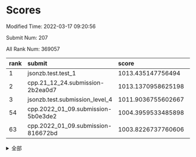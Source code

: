 # Scores

Modified Time: 2022-03-17 09:20:56

Submit Num: 207

All Rank Num: 369057

| rank |               submit               |       score        |       sigma        | pk_num |
| :--- | :--------------------------------- | :----------------- | :----------------- | :----- |
| 1    | jsonzb.test.test_1                 | 1013.435147756494  | 0.8158304000972235 | 7133   |
| 2    | cpp.21_12_24.submission-2b2ea0d7   | 1013.1370958625198 | 0.8187954292507251 | 7135   |
| 3    | jsonzb.test.submission_level_4     | 1011.9036755602667 | 0.7865501164063139 | 7135   |
| 54   | cpp.2022_01_09.submission-5b0e3de2 | 1004.3959533485898 | 0.716580423958061  | 7129   |
| 63   | cpp.2022_01_09.submission-816672bd | 1003.8226737760606 | 0.7106091177730429 | 7129   |


<details>
<summary>全部</summary>

| rank |                 submit                 |       score        |       sigma        | pk_num |
| :--- | :------------------------------------- | :----------------- | :----------------- | :----- |
| 1    | jsonzb.test.test_1                     | 1013.435147756494  | 0.8158304000972235 | 7133   |
| 2    | cpp.21_12_24.submission-2b2ea0d7       | 1013.1370958625198 | 0.8187954292507251 | 7135   |
| 3    | jsonzb.test.submission_level_4         | 1011.9036755602667 | 0.7865501164063139 | 7135   |
| 4    | gobigger.level_3.submission_level_3_3  | 1011.8746083949501 | 0.8180062293964294 | 7127   |
| 5    | gobigger.level_3.submission_level_3_18 | 1011.7527638956714 | 0.7876889457754067 | 7133   |
| 6    | gobigger.level_3.submission_level_3_23 | 1011.7061171333821 | 0.776130452266112  | 7129   |
| 7    | gobigger.level_3.submission_level_3_12 | 1011.6311254840614 | 0.7945997427904534 | 7126   |
| 8    | gobigger.level_3.submission_level_3_5  | 1011.3606288176146 | 0.7635901494839615 | 7129   |
| 9    | gobigger.level_3.submission_level_3_47 | 1011.2544697381965 | 0.7753682910244992 | 7133   |
| 10   | gobigger.level_3.submission_level_3_35 | 1011.096217873452  | 0.7884257375499965 | 7132   |
| 11   | gobigger.level_3.submission_level_3_9  | 1010.9761055369571 | 0.7788097009313087 | 7131   |
| 12   | gobigger.level_3.submission_level_3_2  | 1010.8938502091509 | 0.7724838530371988 | 7133   |
| 13   | gobigger.level_3.submission_level_3_34 | 1010.8314644086138 | 0.7843195198859584 | 7135   |
| 14   | gobigger.level_3.submission_level_3_16 | 1010.8111285005835 | 0.7802730083850915 | 7134   |
| 15   | gobigger.level_3.submission_level_3_6  | 1010.7046634029005 | 0.783503396247975  | 7122   |
| 16   | gobigger.level_3.submission_level_3_37 | 1010.6926119767547 | 0.7782748207788339 | 7125   |
| 17   | gobigger.level_3.submission_level_3_38 | 1010.5700834652317 | 0.7555982822492561 | 7137   |
| 18   | gobigger.level_3.submission_level_3_24 | 1010.5618664852938 | 0.7444426005198731 | 7132   |
| 19   | gobigger.level_3.submission_level_3_39 | 1010.4810097888306 | 0.7732555631901352 | 7129   |
| 20   | gobigger.level_3.submission_level_3_25 | 1010.3794254396992 | 0.7652593793011175 | 7138   |
| 21   | gobigger.level_3.submission_level_3_36 | 1010.3753601025467 | 0.7600904506714804 | 7128   |
| 22   | gobigger.level_3.submission_level_3_4  | 1010.3469151210926 | 0.7689924902888727 | 7133   |
| 23   | gobigger.level_3.submission_level_3_17 | 1010.3161109419844 | 0.7648403215307816 | 7131   |
| 24   | gobigger.level_3.submission_level_3_30 | 1010.2869587525781 | 0.771412949900907  | 7133   |
| 25   | gobigger.level_3.submission_level_3_45 | 1010.2513012606931 | 0.7507231290732682 | 7131   |
| 26   | gobigger.level_3.submission_level_3_0  | 1010.2080925332334 | 0.7734661329821604 | 7131   |
| 27   | gobigger.level_3.submission_level_3_19 | 1010.1445224186238 | 0.744911011545181  | 7126   |
| 28   | gobigger.level_3.submission_level_3_8  | 1010.1332779718629 | 0.7685815305378256 | 7135   |
| 29   | gobigger.level_3.submission_level_3_46 | 1010.1176434025692 | 0.7675455201841511 | 7133   |
| 30   | gobigger.level_3.submission_level_3_43 | 1010.1071555682202 | 0.7858237271837607 | 7132   |
| 31   | gobigger.level_3.submission_level_3_31 | 1009.9553956639681 | 0.7748907139785766 | 7132   |
| 32   | gobigger.level_3.submission_level_3_1  | 1009.9502294808066 | 0.7565509523482636 | 7135   |
| 33   | gobigger.level_3.submission_level_3_28 | 1009.9440547806735 | 0.7531083224675411 | 7133   |
| 34   | gobigger.level_3.submission_level_3_22 | 1009.9237968795806 | 0.757264881032207  | 7125   |
| 35   | gobigger.level_3.submission_level_3_10 | 1009.919651689397  | 0.765661600868313  | 7134   |
| 36   | gobigger.level_3.submission_level_3_27 | 1009.9183418831614 | 0.7590564426245184 | 7132   |
| 37   | gobigger.level_3.submission_level_3_13 | 1009.8985341795798 | 0.7383933493119398 | 7134   |
| 38   | gobigger.level_3.submission_level_3_7  | 1009.8285114328311 | 0.7571573388976942 | 7127   |
| 39   | gobigger.level_3.submission_level_3_26 | 1009.7850073939782 | 0.7580108447380791 | 7128   |
| 40   | gobigger.level_3.submission_level_3_41 | 1009.7560328367746 | 0.7842190863616723 | 7128   |
| 41   | gobigger.level_3.submission_level_3_48 | 1009.7000015363393 | 0.7595203197205904 | 7131   |
| 42   | gobigger.level_3.submission_level_3_42 | 1009.6258405509391 | 0.7491950026513348 | 7132   |
| 43   | gobigger.level_3.submission_level_3_33 | 1009.5741207315214 | 0.7640058118485569 | 7131   |
| 44   | gobigger.level_3.submission_level_3_20 | 1009.5646109796872 | 0.7512924695310172 | 7134   |
| 45   | gobigger.level_3.submission_level_3_29 | 1009.4326593447323 | 0.7616851217440035 | 7125   |
| 46   | gobigger.level_3.submission_level_3_44 | 1009.4262654517754 | 0.7524864342219819 | 7133   |
| 47   | gobigger.level_3.submission_level_3_14 | 1009.4256003798943 | 0.7338242903778023 | 7133   |
| 48   | gobigger.level_3.submission_level_3_11 | 1009.2621630437854 | 0.767533927014408  | 7129   |
| 49   | gobigger.level_3.submission_level_3_21 | 1009.1350594649998 | 0.7682262523982599 | 7137   |
| 50   | gobigger.level_3.submission_level_3_49 | 1008.952807291802  | 0.7351423541058185 | 7137   |
| 51   | gobigger.level_3.submission_level_3_15 | 1008.8826622982922 | 0.7669604126513812 | 7128   |
| 52   | gobigger.level_3.submission_level_3_40 | 1008.8239155031062 | 0.7632087890879661 | 7131   |
| 53   | gobigger.level_3.submission_level_3_32 | 1008.7840412487316 | 0.7474456748512075 | 7127   |
| 54   | cpp.2022_01_09.submission-5b0e3de2     | 1004.3959533485898 | 0.716580423958061  | 7129   |
| 55   | gobigger.level_1.submission_level_1_12 | 1004.2046441748915 | 0.7298762780076927 | 7130   |
| 56   | gobigger.level_1.submission_level_1_42 | 1004.1698115198257 | 0.7223761548483888 | 7129   |
| 57   | gobigger.level_1.submission_level_1_48 | 1004.0961990992023 | 0.723512829781004  | 7128   |
| 58   | gobigger.level_1.submission_level_1_45 | 1004.0695338678775 | 0.7236961525057148 | 7128   |
| 59   | gobigger.level_1.submission_level_1_20 | 1004.0442808511116 | 0.7193587583996609 | 7131   |
| 60   | gobigger.level_1.submission_level_1_27 | 1004.003477880503  | 0.7205455227419038 | 7136   |
| 61   | gobigger.level_1.submission_level_1_33 | 1003.9674241539037 | 0.724192294164501  | 7132   |
| 62   | gobigger.level_1.submission_level_1_29 | 1003.8576932049499 | 0.7416869164171188 | 7129   |
| 63   | cpp.2022_01_09.submission-816672bd     | 1003.8226737760606 | 0.7106091177730429 | 7129   |
| 64   | gobigger.level_1.submission_level_1_43 | 1003.7905486366159 | 0.7242824738155005 | 7129   |
| 65   | gobigger.level_1.submission_level_1_18 | 1003.7570063374828 | 0.7254674260326044 | 7128   |
| 66   | gobigger.level_1.submission_level_1_36 | 1003.7205984238913 | 0.7341755502881826 | 7132   |
| 67   | gobigger.level_1.submission_level_1_49 | 1003.6473652813469 | 0.7228727854391284 | 7130   |
| 68   | gobigger.level_1.submission_level_1_37 | 1003.5862010648112 | 0.7295130721106943 | 7133   |
| 69   | gobigger.level_1.submission_level_1_11 | 1003.583902200875  | 0.7188225098240595 | 7134   |
| 70   | gobigger.level_1.submission_level_1_39 | 1003.5594155525496 | 0.7049629400504404 | 7129   |
| 71   | gobigger.level_1.submission_level_1_2  | 1003.538338094207  | 0.7464306787051345 | 7132   |
| 72   | gobigger.level_1.submission_level_1_13 | 1003.4942310370391 | 0.7269326950550952 | 7135   |
| 73   | gobigger.level_1.submission_level_1_26 | 1003.4536572151818 | 0.7187346316063019 | 7134   |
| 74   | gobigger.level_1.submission_level_1_44 | 1003.4525004121518 | 0.7099460397969151 | 7133   |
| 75   | gobigger.level_1.submission_level_1_40 | 1003.4410302267577 | 0.704437009427382  | 7131   |
| 76   | gobigger.level_1.submission_level_1_14 | 1003.3512176967168 | 0.7126585506313061 | 7126   |
| 77   | gobigger.level_1.submission_level_1_16 | 1003.3123720757494 | 0.7193557089983112 | 7134   |
| 78   | gobigger.level_1.submission_level_1_47 | 1003.3121228757682 | 0.7111226122826612 | 7134   |
| 79   | gobigger.level_1.submission_level_1_15 | 1003.1997314242803 | 0.7060681155671038 | 7132   |
| 80   | gobigger.level_1.submission_level_1_34 | 1003.1421970162429 | 0.7218642067996056 | 7129   |
| 81   | gobigger.level_1.submission_level_1_4  | 1003.0954365995159 | 0.7117118774753161 | 7131   |
| 82   | gobigger.level_1.submission_level_1_19 | 1003.0931050475556 | 0.7162623083418065 | 7125   |
| 83   | gobigger.level_1.submission_level_1_17 | 1003.042704216093  | 0.7125010375815503 | 7136   |
| 84   | gobigger.level_1.submission_level_1_3  | 1002.9984612119064 | 0.7191555592543238 | 7130   |
| 85   | gobigger.level_1.submission_level_1_35 | 1002.9952205170521 | 0.709320858545747  | 7134   |
| 86   | gobigger.level_1.submission_level_1_7  | 1002.8969311956577 | 0.7230543447259907 | 7132   |
| 87   | gobigger.level_1.submission_level_1_46 | 1002.8511882065362 | 0.7012256304019806 | 7135   |
| 88   | gobigger.level_1.submission_level_1_38 | 1002.8294264479669 | 0.7208200873402426 | 7125   |
| 89   | gobigger.level_1.submission_level_1_24 | 1002.8198006114915 | 0.7136784196240625 | 7128   |
| 90   | gobigger.level_1.submission_level_1_1  | 1002.8014419692429 | 0.7173951858388744 | 7129   |
| 91   | gobigger.level_1.submission_level_1_6  | 1002.7991185667586 | 0.7145810878219501 | 7132   |
| 92   | gobigger.level_1.submission_level_1_23 | 1002.7105486346583 | 0.7065828806938653 | 7134   |
| 93   | gobigger.level_1.submission_level_1_41 | 1002.7063181575417 | 0.722172199545005  | 7131   |
| 94   | gobigger.level_1.submission_level_1_21 | 1002.6673106494657 | 0.7106061150875921 | 7131   |
| 95   | gobigger.level_1.submission_level_1_30 | 1002.651723587378  | 0.7131788341692197 | 7136   |
| 96   | gobigger.level_1.submission_level_1_5  | 1002.6251648977094 | 0.7169417867751428 | 7126   |
| 97   | gobigger.level_1.submission_level_1_25 | 1002.5921125504024 | 0.7183329400568685 | 7131   |
| 98   | gobigger.level_1.submission_level_1_9  | 1002.5614976059765 | 0.7186202174758812 | 7131   |
| 99   | gobigger.level_1.submission_level_1_22 | 1002.5489539813804 | 0.7089117765032791 | 7133   |
| 100  | gobigger.level_1.submission_level_1_0  | 1002.5372328326705 | 0.7096285865156119 | 7128   |
| 101  | gobigger.level_1.submission_level_1_10 | 1002.4490625506843 | 0.7230560639243019 | 7131   |
| 102  | gobigger.level_1.submission_level_1_8  | 1002.3770623868734 | 0.7170349649772054 | 7126   |
| 103  | gobigger.level_1.submission_level_1_31 | 1002.2766589435581 | 0.7090859215893075 | 7124   |
| 104  | gobigger.level_1.submission_level_1_28 | 1002.0342817508231 | 0.7011306319470452 | 7134   |
| 105  | gobigger.level_1.submission_level_1_32 | 1001.913747208948  | 0.7065160055331414 | 7132   |
| 106  | gobigger.random.submission_random_17   | 997.5824751045764  | 0.6958691089799304 | 7129   |
| 107  | gobigger.random.submission_random_10   | 997.5652749081448  | 0.7034508250047211 | 7135   |
| 108  | gobigger.random.submission_random_49   | 997.2152713065665  | 0.6996247055330259 | 7132   |
| 109  | gobigger.random.submission_random_28   | 997.1543898560703  | 0.7026371871040575 | 7134   |
| 110  | gobigger.random.submission_random_6    | 997.1540053034456  | 0.7112490797707798 | 7132   |
| 111  | gobigger.random.submission_random_48   | 997.0853276061965  | 0.7231334402006464 | 7125   |
| 112  | gobigger.random.submission_random_3    | 996.8014960130288  | 0.710251805081099  | 7132   |
| 113  | gobigger.random.submission_random_44   | 996.7887912326047  | 0.707905797463916  | 7132   |
| 114  | gobigger.random.submission_random_19   | 996.6986162652878  | 0.7019842704775168 | 7135   |
| 115  | gobigger.random.submission_random_47   | 996.6181859136559  | 0.7177405483670173 | 7132   |
| 116  | gobigger.random.submission_random_4    | 996.542878367304   | 0.6990014917124013 | 7131   |
| 117  | gobigger.random.submission_random_43   | 996.5265338912449  | 0.7089370459032299 | 7137   |
| 118  | gobigger.random.submission_random_0    | 996.495457032103   | 0.7094948168474333 | 7130   |
| 119  | gobigger.random.submission_random_24   | 996.4513307737647  | 0.7208861258648348 | 7131   |
| 120  | gobigger.random.submission_random_15   | 996.4102240469524  | 0.7025997877359849 | 7135   |
| 121  | gobigger.random.submission_random_14   | 996.3964008206646  | 0.7085637303100122 | 7135   |
| 122  | gobigger.random.submission_random_21   | 996.3579672002019  | 0.7207478589029982 | 7131   |
| 123  | gobigger.random.submission_random_46   | 996.3515742700326  | 0.7168201980303344 | 7132   |
| 124  | gobigger.random.submission_random_16   | 996.2748640590561  | 0.7034594635533672 | 7133   |
| 125  | gobigger.random.submission_random_27   | 996.2376976199456  | 0.7208309626754117 | 7130   |
| 126  | gobigger.random.submission_random_45   | 996.2233109388637  | 0.7042379559919724 | 7137   |
| 127  | gobigger.random.submission_random_38   | 996.0725874006351  | 0.7170187449222859 | 7133   |
| 128  | gobigger.random.submission_random_40   | 995.9941652018175  | 0.7143426490206212 | 7132   |
| 129  | gobigger.random.submission_random_12   | 995.9677878935041  | 0.7057775279765578 | 7131   |
| 130  | gobigger.random.submission_random_29   | 995.9619387050775  | 0.7041813459111882 | 7133   |
| 131  | gobigger.random.submission_random_2    | 995.8571522268935  | 0.7057762638897704 | 7134   |
| 132  | gobigger.random.submission_random_32   | 995.852484451884   | 0.7058792767561397 | 7129   |
| 133  | gobigger.random.submission_random_36   | 995.8322628550262  | 0.7064554723387092 | 7134   |
| 134  | gobigger.random.submission_random_33   | 995.7635895333862  | 0.7196390300702344 | 7132   |
| 135  | gobigger.random.submission_random_31   | 995.7629907596339  | 0.7274919922904871 | 7134   |
| 136  | gobigger.random.submission_random_35   | 995.7545744164033  | 0.7075376991696999 | 7129   |
| 137  | gobigger.random.submission_random_25   | 995.7492431182694  | 0.7184637243864744 | 7135   |
| 138  | gobigger.random.submission_random_41   | 995.7134060677198  | 0.7132568732058071 | 7135   |
| 139  | gobigger.random.submission_random_22   | 995.6942594611512  | 0.6992733153069978 | 7133   |
| 140  | gobigger.random.submission_random_7    | 995.6805304155063  | 0.708114248328802  | 7130   |
| 141  | gobigger.random.submission_random_1    | 995.5681432860523  | 0.7067162218483128 | 7132   |
| 142  | gobigger.random.submission_random_30   | 995.5369620640184  | 0.7085275716256221 | 7135   |
| 143  | gobigger.random.submission_random_26   | 995.5098865053113  | 0.7277688073429436 | 7133   |
| 144  | gobigger.random.submission_random_18   | 995.4969134397858  | 0.7038526076463321 | 7133   |
| 145  | gobigger.random.submission_random_42   | 995.4207272144919  | 0.7263010389368717 | 7133   |
| 146  | gobigger.random.submission_random_20   | 995.31223779733    | 0.7127623824711724 | 7133   |
| 147  | gobigger.random.submission_random_23   | 995.2196208761721  | 0.708946288827383  | 7136   |
| 148  | gobigger.random.submission_random_11   | 995.1723786261641  | 0.7074284916192854 | 7132   |
| 149  | gobigger.random.submission_random_37   | 995.1023984118189  | 0.703652642226555  | 7127   |
| 150  | gobigger.random.submission_random_5    | 995.0576078273991  | 0.7070607929514781 | 7136   |
| 151  | gobigger.random.submission_random_34   | 995.0252303142391  | 0.7042669362500544 | 7137   |
| 152  | gobigger.random.submission_random_39   | 995.0212333627635  | 0.7098949415358314 | 7128   |
| 153  | gobigger.random.submission_random_8    | 994.9162733821661  | 0.7069389241268482 | 7131   |
| 154  | gobigger.random.submission_random_9    | 994.7819129729487  | 0.7225660836161899 | 7130   |
| 155  | gobigger.level_2.submission_level_2_42 | 994.4306975961402  | 0.7477998885391107 | 7131   |
| 156  | gobigger.level_2.submission_level_2_22 | 994.3931715646395  | 0.7293501175815842 | 7131   |
| 157  | gobigger.random.submission_random_13   | 993.7008055829428  | 0.731108297362966  | 7140   |
| 158  | gobigger.level_2.submission_level_2_17 | 993.6697858923204  | 0.725437503674539  | 7129   |
| 159  | gobigger.level_2.submission_level_2_18 | 993.4884595463069  | 0.7400357181607491 | 7133   |
| 160  | gobigger.level_2.submission_level_2_27 | 993.3941691711453  | 0.7309021622291381 | 7132   |
| 161  | gobigger.level_2.submission_level_2_14 | 993.1459359853152  | 0.7302941205623693 | 7130   |
| 162  | gobigger.level_2.submission_level_2_12 | 993.044425736762   | 0.7271136973184029 | 7133   |
| 163  | gobigger.level_2.submission_level_2_23 | 993.0039692389356  | 0.7207256671619803 | 7133   |
| 164  | gobigger.level_2.submission_level_2_43 | 992.8866268330424  | 0.7469044594383071 | 7134   |
| 165  | gobigger.level_2.submission_level_2_11 | 992.8227698269623  | 0.7357903136536869 | 7132   |
| 166  | gobigger.level_2.submission_level_2_31 | 992.7396104789051  | 0.7316023095753867 | 7134   |
| 167  | gobigger.level_2.submission_level_2_29 | 992.7188888984039  | 0.7477846829802736 | 7129   |
| 168  | gobigger.level_2.submission_level_2_38 | 992.7008802369533  | 0.7310140880415343 | 7134   |
| 169  | gobigger.level_2.submission_level_2_35 | 992.5573130215631  | 0.730012753041485  | 7124   |
| 170  | gobigger.level_2.submission_level_2_30 | 992.5353658721585  | 0.7472365602856169 | 7128   |
| 171  | gobigger.level_2.submission_level_2_10 | 992.4022484429044  | 0.7403182962515525 | 7134   |
| 172  | gobigger.level_2.submission_level_2_41 | 992.3732842930585  | 0.7437031958933177 | 7135   |
| 173  | gobigger.level_2.submission_level_2_24 | 992.3329760035269  | 0.7353348345318895 | 7137   |
| 174  | gobigger.level_2.submission_level_2_49 | 992.2993849356283  | 0.7257039514092736 | 7132   |
| 175  | gobigger.level_2.submission_level_2_44 | 992.2428343677652  | 0.7273428468415255 | 7133   |
| 176  | gobigger.level_2.submission_level_2_32 | 992.213565832654   | 0.7464657764818968 | 7130   |
| 177  | gobigger.level_2.submission_level_2_20 | 992.2003514405187  | 0.7529375931658138 | 7125   |
| 178  | gobigger.level_2.submission_level_2_33 | 992.1810499782861  | 0.7394905603806471 | 7130   |
| 179  | gobigger.level_2.submission_level_2_21 | 992.1197948107636  | 0.730227698954761  | 7132   |
| 180  | gobigger.level_2.submission_level_2_13 | 992.1116054594723  | 0.7316551182407721 | 7134   |
| 181  | gobigger.level_2.submission_level_2_39 | 992.0847568441429  | 0.7569994807631557 | 7135   |
| 182  | gobigger.level_2.submission_level_2_37 | 992.0753240555198  | 0.7182920154963179 | 7130   |
| 183  | gobigger.level_2.submission_level_2_5  | 992.0598119188963  | 0.7481178260396799 | 7127   |
| 184  | gobigger.level_2.submission_level_2_34 | 992.0548000583474  | 0.7576736948251448 | 7134   |
| 185  | gobigger.level_2.submission_level_2_9  | 992.0240034998957  | 0.7729841359076514 | 7130   |
| 186  | gobigger.level_2.submission_level_2_28 | 991.9064628555841  | 0.7501815149636317 | 7130   |
| 187  | gobigger.level_2.submission_level_2_8  | 991.7996679147434  | 0.746950153957299  | 7129   |
| 188  | gobigger.level_2.submission_level_2_7  | 991.7349692406677  | 0.7451869791264772 | 7134   |
| 189  | gobigger.level_2.submission_level_2_2  | 991.6847472534569  | 0.7432515423356933 | 7135   |
| 190  | gobigger.level_2.submission_level_2_48 | 991.6646542487007  | 0.7435771259546906 | 7131   |
| 191  | gobigger.level_2.submission_level_2_15 | 991.5852767312634  | 0.7471787901168653 | 7134   |
| 192  | gobigger.level_2.submission_level_2_4  | 991.4489659280994  | 0.7518288605319874 | 7131   |
| 193  | gobigger.level_2.submission_level_2_36 | 991.4101113517479  | 0.7486661986424928 | 7135   |
| 194  | gobigger.level_2.submission_level_2_19 | 991.3708682065094  | 0.751184807474839  | 7135   |
| 195  | gobigger.level_2.submission_level_2_45 | 991.3184360513052  | 0.7455406189209525 | 7135   |
| 196  | gobigger.level_2.submission_level_2_47 | 991.2920553691777  | 0.7728374259738824 | 7136   |
| 197  | gobigger.level_2.submission_level_2_40 | 991.1564763480709  | 0.747998540339379  | 7129   |
| 198  | gobigger.level_2.submission_level_2_3  | 991.033820478972   | 0.7414336010528736 | 7131   |
| 199  | gobigger.level_2.submission_level_2_25 | 990.9598979425305  | 0.7677569410253615 | 7130   |
| 200  | gobigger.level_2.submission_level_2_26 | 990.9258648065157  | 0.7631849314716413 | 7125   |
| 201  | gobigger.level_2.submission_level_2_16 | 990.9205366630423  | 0.7679938739738935 | 7133   |
| 202  | gobigger.level_2.submission_level_2_46 | 990.8871393163606  | 0.7557328795731354 | 7128   |
| 203  | gobigger.level_2.submission_level_2_6  | 990.8183241097622  | 0.763862720331517  | 7131   |
| 204  | gobigger.level_2.submission_level_2_1  | 990.6806889504309  | 0.7516428421576662 | 7129   |
| 205  | gobigger.level_2.submission_level_2_0  | 990.3488044591205  | 0.7639950604348834 | 7135   |
| 206  | gobigger.none.submission_none_0        | 977.3539897900523  | 1.3179196018011559 | 7133   |
| 207  | gobigger.none.submission_none_1        | 973.3731898715162  | 1.8009020595795686 | 7129   |

</details>